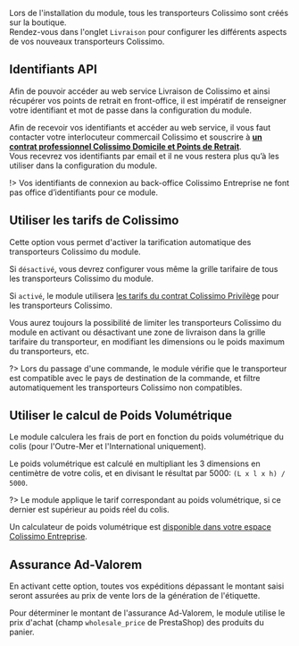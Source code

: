 Lors de l'installation du module, tous les transporteurs Colissimo sont créés sur la boutique.  
Rendez-vous dans l'onglet `Livraison` pour configurer les différents aspects de vos nouveaux transporteurs Colissimo.

## Identifiants API

Afin de pouvoir accéder au web service Livraison de Colissimo et ainsi récupérer vos points de retrait en
front-office, il est impératif de renseigner votre identifiant et mot de passe dans la configuration du module.

Afin de recevoir vos identifiants et accéder au web service, il vous faut contacter votre interlocuteur commercail
Colissimo et souscrire à [**un contrat professionnel Colissimo Domicile et Points de Retrait**](https://www.colissimo.entreprise.laposte.fr/system/files/imagescontent/docs/spec_ws_livraison.pdf).  
Vous recevrez vos identifiants par email et il ne vous restera plus qu’à les utiliser dans la configuration du module.

!> Vos identifiants de connexion au back-office Colissimo Entreprise ne font pas office d’identifiants pour ce
module.

## Utiliser les tarifs de Colissimo

Cette option vous permet d'activer la tarification automatique des transporteurs Colissimo du module.  

Si `désactivé`, vous devrez configurer vous même la grille tarifaire de tous les transporteurs Colissimo du module.

Si `activé`, le module utilisera [les tarifs du contrat Colissimo Privilège](https://www.colissimo.entreprise.laposte.fr/fr/system/files/imagescontent/docs/TARIF-2020-PRIVILEGE-FR.pdf)
pour les transporteurs Colissimo.

Vous aurez toujours la possibilité de limiter les transporteurs Colissimo du module en activant ou désactivant une zone
de livraison dans la grille tarifaire du transporteur, en modifiant les dimensions ou le poids maximum du transporteurs,
etc.

?> Lors du passage d'une commande, le module vérifie que le transporteur est compatible avec le pays de destination de
la commande, et filtre automatiquement les transporteurs Colissimo non compatibles.

## Utiliser le calcul de Poids Volumétrique

Le module calculera les frais de port en fonction du poids volumétrique du colis (pour l'Outre-Mer et l'International
uniquement).

Le poids volumétrique est calculé en multipliant les 3 dimensions en centimètre de votre colis, et en divisant le
résultat par 5000: `(L x l x h) / 5000`.

?> Le module applique le tarif correspondant au poids volumétrique, si ce dernier est supérieur au poids réel du colis.

Un calculateur de poids volumétrique est [disponible dans votre espace Colissimo Entreprise](https://www.colissimo.entreprise.laposte.fr/fr/poids-volumetrique).

## Assurance Ad-Valorem

En activant cette option, toutes vos expéditions dépassant le montant saisi seront assurées au prix de vente lors de la
génération de l'étiquette.

Pour déterminer le montant de l'assurance Ad-Valorem, le module utilise le prix d'achat (champ `wholesale_price` de
PrestaShop) des produits du panier.
